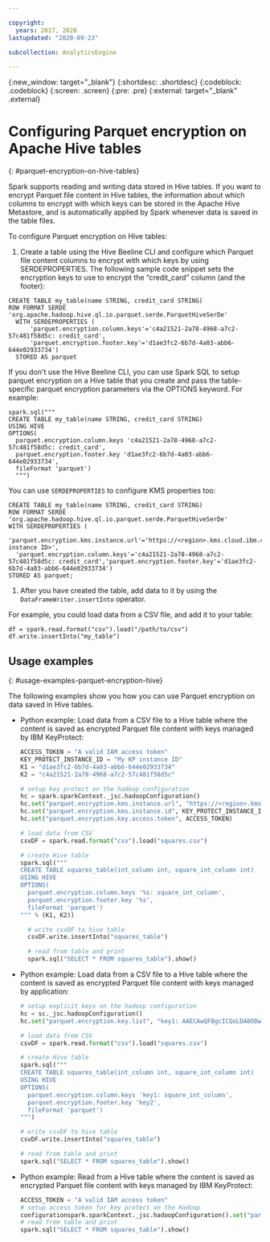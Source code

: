 ```yaml
---

copyright:
  years: 2017, 2020
lastupdated: "2020-09-23"

subcollection: AnalyticsEngine

---
```


<!-- Attribute definitions -->
{:new_window: target="_blank"}
{:shortdesc: .shortdesc}
{:codeblock: .codeblock}
{:screen: .screen}
{:pre: .pre}
{:external: target="_blank" .external}

# Configuring Parquet encryption on Apache Hive tables
{: #parquet-encryption-on-hive-tables}

Spark supports reading and writing data stored in Hive tables. If you want to encrypt Parquet file content in Hive tables, the information about which columns to encrypt with which keys can be stored in the Apache Hive Metastore, and is automatically applied by Spark whenever data is saved in the table files.

To configure Parquet encryption on Hive tables:

1. Create a table using the Hive Beeline CLI and configure which Parquet file content columns to encrypt with which keys by using  SERDEPROPERTIES. The following sample code snippet sets the encryption keys to use to encrypt the “credit_card” column (and the footer):

  ```
  CREATE TABLE my_table(name STRING, credit_card STRING)
  ROW FORMAT SERDE 'org.apache.hadoop.hive.ql.io.parquet.serde.ParquetHiveSerDe'
    WITH SERDEPROPERTIES (
        'parquet.encryption.column.keys'='c4a21521-2a78-4968-a7c2-57c481f58d5c: credit_card',
        'parquet.encryption.footer.key'='d1ae3fc2-6b7d-4a03-abb6-644e02933734')
    STORED AS parquet
  ```

  If you don't use the Hive Beeline CLI, you can use Spark SQL to setup parquet encryption on a Hive table that you create and pass the table-specific parquet encryption parameters via the OPTIONS keyword. For example:

  ```
  spark.sql("""
  CREATE TABLE my_table(name STRING, credit_card STRING)
  USING HIVE
  OPTIONS(
    parquet.encryption.column.keys 'c4a21521-2a78-4968-a7c2-57c481f58d5c: credit_card',
    parquet.encryption.footer.key 'd1ae3fc2-6b7d-4a03-abb6-644e02933734',
    fileFormat 'parquet')
    """)
  ```

  You can use `SERDEPROPERTIES` to configure KMS properties too:
  ```
  CREATE TABLE my_table(name STRING, credit_card STRING)
  ROW FORMAT SERDE 'org.apache.hadoop.hive.ql.io.parquet.serde.ParquetHiveSerDe'
  WITH SERDEPROPERTIES (
    'parquet.encryption.kms.instance.url'='https://<region>.kms.cloud.ibm.com','parquet.encryption.kms.instance.id'='<KeyProtect instance ID>',
    'parquet.encryption.column.keys'='c4a21521-2a78-4968-a7c2-57c481f58d5c: credit_card','parquet.encryption.footer.key'='d1ae3fc2-6b7d-4a03-abb6-644e02933734')
  STORED AS parquet;
  ```
1. After you have created the table, add data to it by using the `DataFrameWriter.insertInto` operator.

  For example, you could load data from a CSV file, and add it to your table:
  ```
  df = spark.read.format("csv").load("/path/to/csv")
  df.write.insertInto("my_table")
  ```

## Usage examples
{: #usage-examples-parquet-encryption-hive}

The following examples show you how you can use Parquet encryption on data saved in Hive tables.

- Python example: Load data from a CSV file to a Hive table where the content is saved as encrypted Parquet file content with keys managed by IBM KeyProtect:

  ```python
  ACCESS_TOKEN = "A valid IAM access token"
  KEY_PROTECT_INSTANCE_ID = "My KP instance ID"
  K1 = "d1ae3fc2-6b7d-4a03-abb6-644e02933734"
  K2 = "c4a21521-2a78-4968-a7c2-57c481f58d5c"

  # setup key protect on the hadoop configuration
  hc = spark.sparkContext._jsc.hadoopConfiguration()
  hc.set("parquet.encryption.kms.instance.url", "https://<region>.kms.cloud.ibm.com")
  hc.set("parquet.encryption.kms.instance.id", KEY_PROTECT_INSTANCE_ID)
  hc.set("parquet.encryption.key.access.token", ACCESS_TOKEN)

  # load data from CSV
  csvDF = spark.read.format("csv").load("squares.csv")

  # create Hive table
  spark.sql("""
  CREATE TABLE squares_table(int_column int, square_int_column int)
  USING HIVE
  OPTIONS(
    parquet.encryption.column.keys '%s: square_int_column',
    parquet.encryption.footer.key '%s',
    fileFormat 'parquet')
  """ % (K1, K2))

    # write csvDF to hive table
    csvDF.write.insertInto("squares_table")

    # read from table and print
    spark.sql("SELECT * FROM squares_table").show()
    ```
- Python example: Load data from a CSV file to a Hive table where the content is saved as encrypted Parquet file content with keys managed by application:

  ```python
  # setup explicit keys on the hadoop configuration
  hc = sc._jsc.hadoopConfiguration()
  hc.set("parquet.encryption.key.list", "key1: AAECAwQFBgcICQoLDA0ODw==, key2: AAECAAECAAECAAECAAECAA==")

  # load data from CSV
  csvDF = spark.read.format("csv").load("squares.csv")

  # create Hive table
  spark.sql("""
  CREATE TABLE squares_table(int_column int, square_int_column int)
  USING HIVE
  OPTIONS(
    parquet.encryption.column.keys 'key1: square_int_column',
    parquet.encryption.footer.key 'key2',
    fileFormat 'parquet')
  """)

  # write csvDF to hive table
  csvDF.write.insertInto("squares_table")

  # read from table and print
  spark.sql("SELECT * FROM squares_table").show()
  ```
- Python example: Read from a Hive table where the content is saved as encrypted Parquet file content with keys managed by IBM KeyProtect:

  ```python
  ACCESS_TOKEN = "A valid IAM access token"
  # setup access token for key protect on the Hadoop
  configurationspark.sparkContext._jsc.hadoopConfiguration().set("parquet.encryption.key.access.token", ACCESS_TOKEN)  
  # read from table and print
  spark.sql("SELECT * FROM squares_table").show()
  ```
